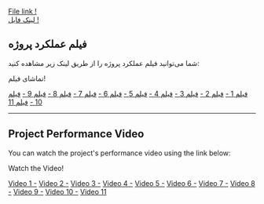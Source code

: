 <a href="https://drive.google.com/drive/folders/1UKiYHrym_TKWoHIHT3JXA8GTgGUNLipO?usp=sharing">File link !</a>
<br>
<a href="https://drive.google.com/drive/folders/1UKiYHrym_TKWoHIHT3JXA8GTgGUNLipO?usp=sharing">لینک فایل !</a>



## فیلم عملکرد پروژه

شما می‌توانید فیلم عملکرد پروژه را از طریق لینک زیر مشاهده کنید:

تماشای فیلم!

[فیلم 1 -](https://drive.google.com/file/d/1PFbFnP3FIRGYP5wfBFxC0y5P3cotCMBZ/view?usp=sharing)
[فیلم 2 -](https://drive.google.com/file/d/1MYKkT7FRa-6GqTvo9O-8nTx9pa--O6x_/view?usp=sharing)
[فیلم 3 -](https://drive.google.com/file/d/1kWUE2LXbFAMoJ3tXbGmSWXXrWlmx6waw/view?usp=sharing)
[فیلم 4 -](https://drive.google.com/file/d/1WFHvbfymxkioq-5mbiTDwhvuwwdFEbgg/view?usp=sharing)
[فیلم 5 -](https://drive.google.com/file/d/1wGrl9Px13s9zGyUSkNYkT4oka9HXvPId/view?usp=sharing)
[فیلم 6 -](https://drive.google.com/file/d/1ApdtY2JTny-37BReCifqMv7U-hisME8z/view?usp=sharing)
[فیلم 7 -](https://drive.google.com/file/d/1Smh88xrNWETCeLXLgQWc8xdBpmODysYI/view?usp=sharing)
[فیلم 8 -](https://drive.google.com/file/d/1TH7Wotc1HpMOR2M35FLBmr7DevZIDNHf/view?usp=sharing)
[فیلم 9 -](https://drive.google.com/file/d/1MCsd0lPKGBkE3AdzKPxlMK6rrijeaxo0/view?usp=sharing)
[فیلم 10 -](https://drive.google.com/file/d/195BbmxBDd9qxoka3Z0odopED_nMLhN_y/view?usp=sharing)
[فیلم 11 ](https://drive.google.com/file/d/1A4S_O9BtiXnuPfb56tRM3xfBTzUF1a-V/view?usp=sharing)


---

## Project Performance Video

You can watch the project's performance video using the link below:

Watch the Video!


[Video 1 -](https://drive.google.com/file/d/1PFbFnP3FIRGYP5wfBFxC0y5P3cotCMBZ/view?usp=sharing)
[Video 2 -](https://drive.google.com/file/d/1MYKkT7FRa-6GqTvo9O-8nTx9pa--O6x_/view?usp=sharing)
[Video 3 -](https://drive.google.com/file/d/1kWUE2LXbFAMoJ3tXbGmSWXXrWlmx6waw/view?usp=sharing)
[Video 4 -](https://drive.google.com/file/d/1WFHvbfymxkioq-5mbiTDwhvuwwdFEbgg/view?usp=sharing)
[Video 5 -](https://drive.google.com/file/d/1wGrl9Px13s9zGyUSkNYkT4oka9HXvPId/view?usp=sharing)
[Video 6 -](https://drive.google.com/file/d/1ApdtY2JTny-37BReCifqMv7U-hisME8z/view?usp=sharing)
[Video 7 -](https://drive.google.com/file/d/1Smh88xrNWETCeLXLgQWc8xdBpmODysYI/view?usp=sharing)
[Video 8 -](https://drive.google.com/file/d/1TH7Wotc1HpMOR2M35FLBmr7DevZIDNHf/view?usp=sharing)
[Video 9 -](https://drive.google.com/file/d/1MCsd0lPKGBkE3AdzKPxlMK6rrijeaxo0/view?usp=sharing)
[Video 10 -](https://drive.google.com/file/d/195BbmxBDd9qxoka3Z0odopED_nMLhN_y/view?usp=sharing)
[Video 11 ](https://drive.google.com/file/d/1A4S_O9BtiXnuPfb56tRM3xfBTzUF1a-V/view?usp=sharing)

